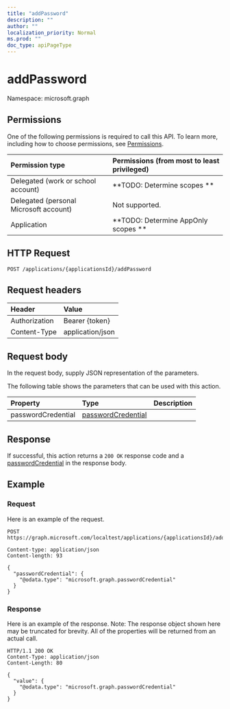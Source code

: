 ```yaml
---
title: "addPassword"
description: ""
author: ""
localization_priority: Normal
ms.prod: ""
doc_type: apiPageType
---
```


# addPassword

Namespace: microsoft.graph



## Permissions
One of the following permissions is required to call this API. To learn more, including how to choose permissions, see [Permissions](/concepts/permissions-reference.md).

|Permission type|Permissions (from most to least privileged)|
|:---|:---|
|Delegated (work or school account)|**TODO: Determine scopes **|
|Delegated (personal Microsoft account)|Not supported.|
|Application|**TODO: Determine AppOnly scopes **|

## HTTP Request
<!-- {
  "blockType": "ignored"
}
-->
``` http
POST /applications/{applicationsId}/addPassword
```

## Request headers
|Header|Value|
|:---|:---|
|Authorization|Bearer {token}|
|Content-Type|application/json|

## Request body
In the request body, supply JSON representation of the parameters.

The following table shows the parameters that can be used with this action.

|Property|Type|Description|
|:---|:---|:---|
|passwordCredential|[passwordCredential](../resources/passwordcredential.md)||



## Response
If successful, this action returns a `200 OK` response code and a [passwordCredential](../resources/passwordcredential.md) in the response body.

## Example

### Request
Here is an example of the request.
<!-- {
  "blockType": "request",
  "name": "application_addpassword"
}
-->
``` http
POST https://graph.microsoft.com/localtest/applications/{applicationsId}/addPassword

Content-type: application/json
Content-length: 93

{
  "passwordCredential": {
    "@odata.type": "microsoft.graph.passwordCredential"
  }
}
```

### Response
Here is an example of the response. Note: The response object shown here may be truncated for brevity. All of the properties will be returned from an actual call.
<!-- {
  "blockType": "response",
  "truncated": true,
  "@odata.type": "microsoft.graph.passwordcredential"
}
-->
``` http
HTTP/1.1 200 OK
Content-Type: application/json
Content-Length: 80

{
  "value": {
    "@odata.type": "microsoft.graph.passwordCredential"
  }
}
```

